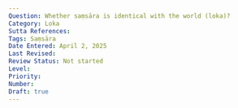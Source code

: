 ```yaml
---
Question: Whether saṃsāra is identical with the world (loka)?
Category: Loka
Sutta References:
Tags: Saṃsāra
Date Entered: April 2, 2025
Last Revised:
Review Status: Not started
Level: 
Priority: 
Number: 
Draft: true
---
```

